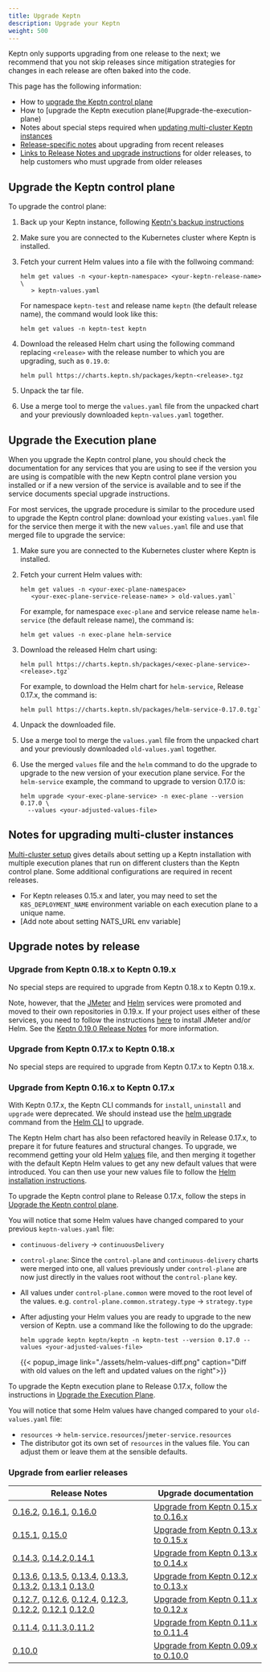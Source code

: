 ```yaml
---
title: Upgrade Keptn
description: Upgrade your Keptn
weight: 500
---
```


Keptn only supports upgrading from one release to the next;
we recommend that you not skip releases
since mitigation strategies for changes in each release
are often baked into the code.

This page has the following information:

* How to [upgrade the Keptn control plane](#upgrade-the-keptn-control-plane)
* How to [upgrade the Keptn execution plane\(#upgrade-the-execution-plane)
* Notes about special steps required when
  [updating multi-cluster Keptn instances](#notes-for-upgrading-multi-cluster-instances)
* [Release-specific notes](#upgrade-notes-by-release) about upgrading from recent releases
* [Links to Release Notes and upgrade instructions](#upgrade-from-earlier-releases) for older releases,
  to help customers who must upgrade from older releases

## Upgrade the Keptn control plane

To upgrade the control plane:

1. Back up your Keptn instance, following
   [Keptn's backup instructions](../../0.19.x/operate/backup_and_restore)
1. Make sure you are connected to the Kubernetes cluster where Keptn is installed.
1. Fetch your current Helm values into a file with the follwoing command:

   ```
   helm get values -n <your-keptn-namespace> <your-keptn-release-name> \
      > keptn-values.yaml
   ```

   For namespace `keptn-test` and release name `keptn` (the default release name),
   the command would look like this:

   ```
   helm get values -n keptn-test keptn
   ```

1. Download the released Helm chart using the following command
   replacing `<release>` with the release number to which you are upgrading,
   such as `0.19.0`:
   ```
   helm pull https://charts.keptn.sh/packages/keptn-<release>.tgz
   ```
1. Unpack the tar file.

1.  Use a merge tool to merge the `values.yaml` file from the unpacked chart
    and your previously downloaded `keptn-values.yaml` together.

## Upgrade the Execution plane

When you upgrade the Keptn control plane,
you should check the documentation for any services that you are using
to see if the version you are using is compatible with the new Keptn control plane version you installed
or if a new version of the service is available
and to see if the service documents special upgrade instructions.

For most services, the upgrade procedure is similar to the procedure used
to upgrade the Keptn control plane:
download your existing `values.yaml` file for the service
then merge it with the new `values.yaml` file
and use that merged file to upgrade the service:

1. Make sure you are connected to the Kubernetes cluster where Keptn is installed.
1. Fetch your current Helm values with:

   ```
   helm get values -n <your-exec-plane-namespace>
      <your-exec-plane-service-release-name> > old-values.yaml`
   ```
    For example, for namespace `exec-plane` and service release name `helm-service`
    (the default release name), the command is:

   ```
   helm get values -n exec-plane helm-service
   ```

1. Download the released Helm chart using:

   ```
   helm pull https://charts.keptn.sh/packages/<exec-plane-service>-<release>.tgz`
   ```

     For example, to download the Helm chart for `helm-service`, Release 0.17.x,
     the command is:

     ```
     helm pull https://charts.keptn.sh/packages/helm-service-0.17.0.tgz`
     ```

1. Unpack the downloaded file.
1. Use a merge tool to merge the `values.yaml` file from the unpacked chart
   and your previously downloaded `old-values.yaml` together.
1. Use the merged `values` file and the `helm` command to do the upgrade
   to upgrade to the new version of your execution plane service.
   For the `helm-service` example, the command to upgrade to version 0.17.0 is:

   ```
   helm upgrade <your-exec-plane-service> -n exec-plane --version 0.17.0 \
     --values <your-adjusted-values-file>
   ```

## Notes for upgrading multi-cluster instances

[Multi-cluster setup](../multi-cluster) gives details about setting up a Keptn installation
with multiple execution planes that run on different clusters than the Keptn control plane.
Some additional configurations are required in recent releases.

* For Keptn releases 0.15.x and later,
you may need to set the `K8S_DEPLOYMENT_NAME` environment variable on each execution plane to a unique name.
* [Add note about setting NATS_URL env variable]


## Upgrade notes by release

### Upgrade from Keptn 0.18.x to Keptn 0.19.x

No special steps are required to upgrade from Keptn 0.18.x to Keptn 0.19.x.

Note, however, that the [JMeter](https://artifacthub.io/packages/keptn/keptn-integrations/jmeter)
and [Helm](https://artifacthub.io/packages/keptn/keptn-integrations/helm) services
were promoted and moved to their own repositories in 0.19.x.
If your project uses either of these services,
you need to follow the instructions
[here](https://keptn.sh/docs/install/helm-install/#install-execution-plane) 
to install JMeter and/or Helm.
See the [Keptn 0.19.0 Release Notes](https://keptn.sh/docs/news/release_announcements/keptn-0190/)
for more information.

### Upgrade from Keptn 0.17.x to Keptn 0.18.x

No special steps are required to upgrade from Keptn 0.17.x to Keptn 0.18.x.

### Upgrade from Keptn 0.16.x to Keptn 0.17.x

With Keptn 0.17.x, the Keptn CLI commands for `install`, `uninstall` and `upgrade` were deprecated.
We should instead use the [helm upgrade](https://helm.sh/docs/helm/helm_upgrade/) command
from the [Helm CLI](https://helm.sh/docs/helm/) to upgrade.

The Keptn Helm chart has also been refactored heavily in Release 0.17.x,
to prepare it for future features and structural changes.
To upgrade, we recommend getting your old Helm [values](../../0.19.x/reference/files/values) file,
and then merging it together with the default Keptn Helm values
to get any new default values that were introduced.
You can then use your new values file to follow the
[Helm installation instructions](../helm-install).

To upgrade the Keptn control plane to Release 0.17.x,
follow the steps in [Upgrade the Keptn control plane](#upgrade-the-keptn-control-plane).

You will notice that some Helm values have changed compared to your previous `keptn-values.yaml` file:
- `continuous-delivery` -> `continuousDelivery`
- `control-plane`: Since the `control-plane` and `continuous-delivery` charts were merged into one,
  all values previously under `control-plane` are now just directly in the values root
  without the `control-plane` key.
- All values under `control-plane.common` were moved to the root level of the values.
  e.g. `control-plane.common.strategy.type` -> `strategy.type`

- After adjusting your Helm values you are ready to upgrade to the new version of Keptn.
  use a command like the following to do the upgrade:

   ```
   helm upgrade keptn keptn/keptn -n keptn-test --version 0.17.0 --values <your-adjusted-values-file>
   ```

  {{< popup_image
  link="./assets/helm-values-diff.png"
  caption="Diff with old values on the left and updated values on the right">}}

To upgrade the Keptn execution  plane to Release 0.17.x,
follow the instructions in [Upgrade the Execution Plane](#upgrade-the-execution-plane).

You will notice that some Helm values have changed compared to your `old-values.yaml` file:

- `resources` -> `helm-service.resources`/`jmeter-service.resources`
- The distributor got its own set of `resources` in the values file.
  You can adjust them or leave them at the sensible defaults.

### Upgrade from earlier releases

|Release Notes                    |Upgrade documentation                                       |
|-------------------------------- |----------------------------------------------------------- |
|[0.16.2](../../news/release_announcements/keptn-0162/), [0.16.1](../../news/release_announcements/keptn-0161/), [0.16.0](../../news/release_announcements/keptn-0160/)   | [Upgrade from Keptn 0.15.x to 0.16.x](../../0.16.x/operate/upgrade)     |
|[0.15.1](../../news/release_announcements/keptn-0151/), [0.15.0](../../news/release_announcements/keptn-0150/)   | [Upgrade from Keptn 0.13.x to 0.15.x](../../0.15.x/operate/upgrade)     |
|[0.14.3](../../news/release_announcements/keptn-0143/), [0.14.2](../../news/release_announcements/keptn-0142/),[0.14.1](../../news/release_announcements/keptn-0141/)   | [Upgrade from Keptn 0.13.x to 0.14.x](../../0.14.x/operate/upgrade)     |
|[0.13.6](../../news/release_announcements/keptn-0136/), [0.13.5](../../news/release_announcements/keptn-0135/), [0.13.4](../../news/release_announcements/keptn-0134/), [0.13.3](../../news/release_announcements/keptn-0133/), [0.13.2](../../news/release_announcements/keptn-0132/), [0.13.1](../../news/release_announcements/keptn-0131/)  [0.13.0](../../news/release_announcements/keptn-0130/)    | [Upgrade from Keptn 0.12.x to 0.13.x](../../0.13.x/operate/upgrade)     |
|[0.12.7](../../news/release_announcements/keptn-0127/), [0.12.6](../../news/release_announcements/keptn-0126/), [0.12.4](../../news/release_announcements/keptn-0124/), [0.12.3](../../news/release_announcements/keptn-0123/), [0.12.2](../../news/release_announcements/keptn-0122/), [0.12.1](../../news/release_announcements/keptn-0121/)  [0.12.0](../../news/release_announcements/keptn-0130/)    | [Upgrade from Keptn 0.11.x to 0.12.x](../../0.14.x/operate/upgrade)     |
|[0.11.4](../../news/release_announcements/keptn-0114/), [0.11.3](../../news/release_announcements/keptn-0113/),[0.11.2](../../news/release_announcements/keptn-0112/)   | [Upgrade from Keptn 0.11.x to 0.11.4](../../0.11.x/operate/upgrade)     |
|[0.10.0](../../news/release_announcements/keptn-0100/)   | [Upgrade from Keptn 0.09.x to 0.10.0](../../0.10.x/operate/upgrade)     |

